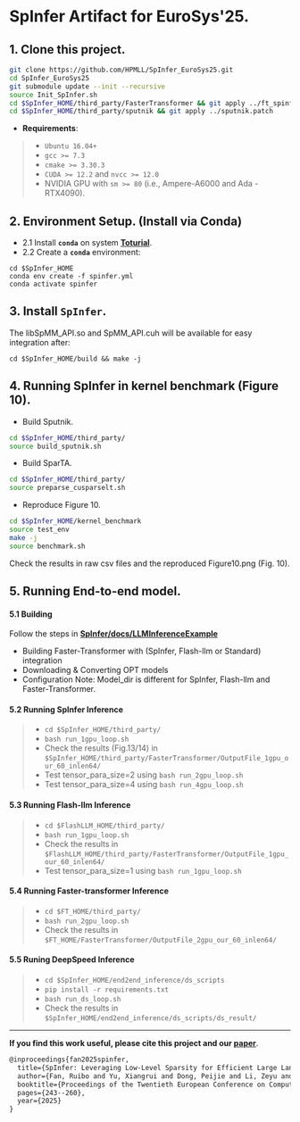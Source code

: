 # SpInfer Artifact for EuroSys'25.

## 1. Clone this project.
```bash
git clone https://github.com/HPMLL/SpInfer_EuroSys25.git
cd SpInfer_EuroSys25
git submodule update --init --recursive
source Init_SpInfer.sh
cd $SpInfer_HOME/third_party/FasterTransformer && git apply ../ft_spinfer.patch
cd $SpInfer_HOME/third_party/sputnik && git apply ../sputnik.patch
```

+ **Requirements**: 
> + `Ubuntu 16.04+`
> + `gcc >= 7.3`
> + `cmake >= 3.30.3`
> + `CUDA >= 12.2` and `nvcc >= 12.0`
> + NVIDIA GPU with `sm >= 80` (i.e., Ampere-A6000 and  Ada -RTX4090).

## 2. Environment Setup. (Install via Conda)
+ 2.1 Install **`conda`** on system **[Toturial](https://docs.anaconda.com/miniconda/)**.
+ 2.2 Create a **`conda`** environment: 
```
cd $SpInfer_HOME
conda env create -f spinfer.yml
conda activate spinfer
```

## 3. Install **`SpInfer`**.
The libSpMM_API.so and SpMM_API.cuh will be available for easy integration after:
```
cd $SpInfer_HOME/build && make -j
```

## 4. Running **SpInfer** in kernel benchmark (Figure 10).
- Build Sputnik.

```bash
cd $SpInfer_HOME/third_party/
source build_sputnik.sh
```

- Build SparTA.

```bash
cd $SpInfer_HOME/third_party/
source preparse_cusparselt.sh
```

- Reproduce Figure 10.

```bash
cd $SpInfer_HOME/kernel_benchmark
source test_env
make -j
source benchmark.sh
```

Check the results in raw csv files and the reproduced Figure10.png (Fig. 10).

## 5. Running End-to-end model.
#### 5.1 Building
Follow the steps in **[SpInfer/docs/LLMInferenceExample](https://github.com/HPMLL/SpInfer_EuroSys25/blob/main/docs/LLMInferenceExample.md#llm-inference-example)**
+ Building Faster-Transformer with (SpInfer, Flash-llm or Standard) integration
+ Downloading & Converting OPT models
+ Configuration
Note: Model_dir is different for SpInfer, Flash-llm and Faster-Transformer.
#### 5.2 Running **SpInfer** Inference
> + `cd $SpInfer_HOME/third_party/`
> + `bash run_1gpu_loop.sh`
> + Check the results (Fig.13/14) in `$SpInfer_HOME/third_party/FasterTransformer/OutputFile_1gpu_our_60_inlen64/`
> + Test tensor_para_size=2 using `bash run_2gpu_loop.sh`
> + Test tensor_para_size=4 using `bash run_4gpu_loop.sh`
#### 5.3 Running **Flash-llm** Inference
> + `cd $FlashLLM_HOME/third_party/`
> + `bash run_1gpu_loop.sh`
> + Check the results in `$FlashLLM_HOME/third_party/FasterTransformer/OutputFile_1gpu_our_60_inlen64/`
> + Test tensor_para_size=1 using `bash run_1gpu_loop.sh`
#### 5.4 Running **Faster-transformer** Inference
> + `cd $FT_HOME/third_party/`
> + `bash run_2gpu_loop.sh`
> + Check the results in `$FT_HOME/FasterTransformer/OutputFile_2gpu_our_60_inlen64/`
#### 5.5 Runing **DeepSpeed** Inference
> + `cd $SpInfer_HOME/end2end_inference/ds_scripts`
> + `pip install -r requirements.txt`
> + `bash run_ds_loop.sh`
> + Check the results in `$SpInfer_HOME/end2end_inference/ds_scripts/ds_result/`

---

**If you find this work useful, please cite this project and our [paper](https://dl.acm.org/doi/10.1145/3689031.3717481)**.

  ```tex
  @inproceedings{fan2025spinfer,
    title={SpInfer: Leveraging Low-Level Sparsity for Efficient Large Language Model Inference on GPUs},
    author={Fan, Ruibo and Yu, Xiangrui and Dong, Peijie and Li, Zeyu and Gong, Gu and Wang, Qiang and Wang, Wei and Chu, Xiaowen},
    booktitle={Proceedings of the Twentieth European Conference on Computer Systems},
    pages={243--260},
    year={2025}
  }
  ```
